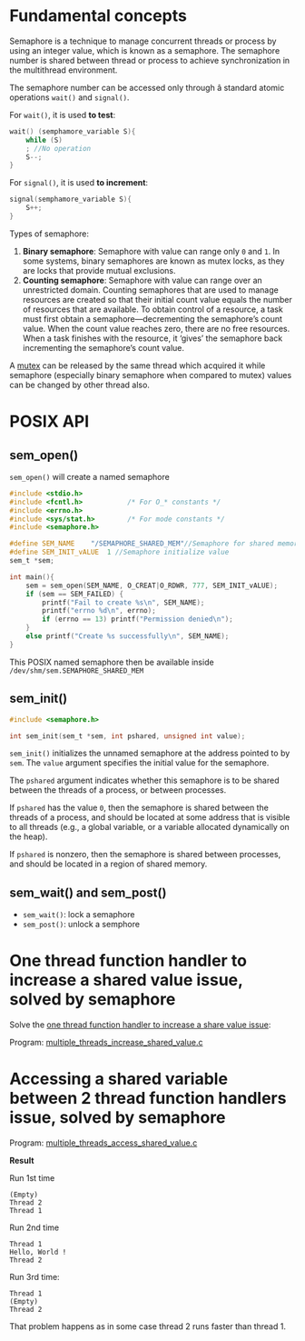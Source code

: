 # Fundamental concepts

Semaphore is a technique to manage concurrent threads or process by using an integer value, which is known as a semaphore. The semaphore number is shared between thread or process to achieve synchronization in the multithread environment.

The semaphore number can be accessed only through â standard atomic operations ``wait()`` and ``signal()``.

For ``wait()``,  it is used **to test**:

```c
wait() (semphamore_variable S){
	while (S)
	; //No operation
	S--;
}
```

For ``signal()``, it is used **to increment**:

```c
signal(semphamore_variable S){
	S++;
}
```

Types of semaphore:

1. **Binary semaphore**: Semaphore with value can range only ``0`` and ``1``. In some systems, binary semaphores are known as mutex locks, as they are locks that provide mutual exclusions.
2. **Counting semaphore**: Semaphore with value can range over an unrestricted domain. Counting semaphores that are used to manage resources are created so that their initial count value equals the number of resources that are available. To obtain control of a resource, a task must first obtain a semaphore—decrementing the semaphore’s count value. When the count value reaches zero, there are no free resources. When a task finishes with the resource, it ‘gives’ the semaphore back incrementing the semaphore’s count value. 

A [mutex](../Mutex.md) can be released by the same thread which acquired it while semaphore (especially binary semaphore when compared to mutex) values can be changed by other thread also.

# POSIX API
## sem_open()
``sem_open()`` will create a named semaphore
```c
#include <stdio.h>
#include <fcntl.h>           /* For O_* constants */
#include <errno.h>
#include <sys/stat.h>        /* For mode constants */
#include <semaphore.h>

#define SEM_NAME    "/SEMAPHORE_SHARED_MEM"//Semaphore for shared memory; must started with /
#define SEM_INIT_vALUE  1 //Semaphore initialize value
sem_t *sem;

int main(){
    sem = sem_open(SEM_NAME, O_CREAT|O_RDWR, 777, SEM_INIT_vALUE);
    if (sem == SEM_FAILED) {
        printf("Fail to create %s\n", SEM_NAME);
        printf("errno %d\n", errno);
        if (errno == 13) printf("Permission denied\n");
    }
    else printf("Create %s successfully\n", SEM_NAME);
}
```
This POSIX named semaphore then be available inside ``/dev/shm/sem.SEMAPHORE_SHARED_MEM``
## sem_init()

```c
#include <semaphore.h>

int sem_init(sem_t *sem, int pshared, unsigned int value);
```

``sem_init()`` initializes the unnamed semaphore at the address pointed to by ``sem``. The ``value`` argument specifies the initial value for the semaphore.

The ``pshared`` argument indicates whether this semaphore is to be shared between the threads of a process, or between processes.

If ``pshared`` has the value ``0``, then the semaphore is shared between the threads of a process, and should be located at some address that is visible to all threads (e.g., a global variable, or a variable allocated dynamically on the heap).

If ``pshared`` is nonzero, then the semaphore is shared between processes, and should be located in a region of shared memory.

## sem_wait() and sem_post()

* ``sem_wait()``: lock a semaphore
* ``sem_post()``: unlock a semphore

# One thread function handler to increase a shared value issue, solved by semaphore

Solve the [one thread function handler to increase a share value issue](https://github.com/TranPhucVinh/C/blob/master/Physical%20layer/Thread/Race%20condition.md#one-thread-function-handler-to-increase-a-share-value):

Program: [multiple_threads_increase_shared_value.c](src/multiple_threads_increase_shared_value.c)

# Accessing a shared variable between 2 thread function handlers issue, solved by semaphore

Program: [multiple_threads_access_shared_value.c](src/multiple_threads_access_shared_value.c)

**Result**

Run 1st time

```
(Empty)
Thread 2
Thread 1
```

Run 2nd time

```
Thread 1
Hello, World !
Thread 2
```

Run 3rd time:

```
Thread 1
(Empty)
Thread 2
```

That problem happens as in some case thread 2 runs faster than thread 1.
